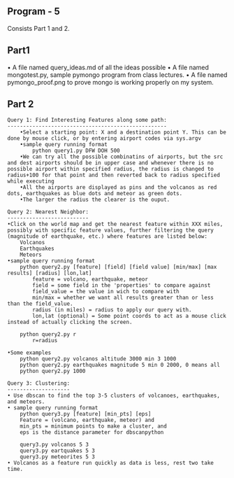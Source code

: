 Program - 5
-------------


Consists Part 1 and 2.

Part1
-----

• A file named query_ideas.md of all the ideas possible 
• A file named mongotest.py, sample pymongo program from class lectures.
• A file named pymongo_proof.png to prove mongo is working properly on my system.


Part 2
------
	Query 1: Find Interesting Features along some path:
	---------------------------------------------------
		•Select a starting point: X and a destination point Y. This can be done by mouse click, or by entering airport codes via sys.argv
		•sample query running format
			python query1.py DFW DOH 500
		•We can try all the possible combinatins of airports, but the src and dest airports should be in upper case and whenever there is no possible airport within specified radius, the radius is changed to radius+100 for that point and then reverted back to radius specified while executing
		•All the airports are displayed as pins and the volcanos as red dots, earthquakes as blue dots and meteor as green dots.
		•The larger the radius the clearer is the ouput.
	
	Query 2: Nearest Neighbor:
	--------------------------
	•Click on the world map and get the nearest feature within XXX miles, possibly with specific feature values, further filtering the query (magnitude of earthquake, etc.) where features are listed below:
		Volcanos
		Earthquakes
		Meteors
	•sample query running format
		python query2.py [feature] [field] [field value] [min/max] [max results] [radius] [lon,lat]
			feature = volcano, earthquake, meteor
			field = some field in the 'properties' to compare against
			field_value = the value in wich to compare with
			min/max = whether we want all results greater than or less than the field_value.
			radius (in miles) = radius to apply our query with.
			lon,lat (optional) = Some point coords to act as a mouse click instead of actually clicking the screen.
			
		python query2.py r
			r=radius

	•Some examples
		python query2.py volcanos altitude 3000 min 3 1000
		python query2.py earthquakes magnitude 5 min 0 2000, 0 means all
		python query2.py 1000
	
	Query 3: Clustering:
	--------------------
	• Use dbscan to find the top 3-5 clusters of volcanoes, earthquakes, and meteors.
	• sample query running format
		python query3.py [feature] [min_pts] [eps]
		Feature = (volcano, earthquake, meteor) and
		min_pts = minimum points to make a cluster, and
		eps is the distance parameter for dbscanpython 
	
		query3.py volcanos 5 3
		query3.py eartquakes 5 3
		query3.py meteorites 5 3
	• Volcanos as a feature run quickly as data is less, rest two take time.
	
	

